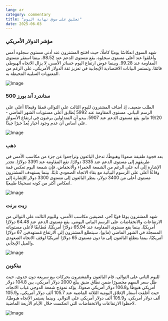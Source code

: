 ```yaml
---
lang: ar
category: commentary
title: "تعليق على سوق نهاية اليوم"
date: 2025-06-03
---
```


### مؤشر الدولار الأمريكي

شهد السوق انعكاسًا يوميًا كاملًا، حيث افتتح المشترون عند أدنى مستوى سجلوه أمس وأغلقوا عند أعلى مستوى سجلوه. يقع مستوى الدعم عند 98.52، بينما استقر مستوى المقاومة عند 99.28. وبينما عوض ارتفاع اليوم خسائر الأمس، لا يزال الاتجاه الهبوطي قائمًا. وتستمر البيانات الاقتصادية الإيجابية في تعزيز ثقة الدولار الأمريكي، على الرغم من المعنويات السلبية المحيطة به.

![Image](https://markleighedu.github.io/img/Jun-2025/03-Jun-2025/usdindex.jpg)

### ستاندرد آند بورز 500

الطلب ضعيف، إذ أضاف المشترون لليوم الثالث على التوالي قممًا وقيعانًا أعلى على الرسم البياني. مستوى المقاومة عند 5992 يُطابق أعلى مستويات الشهر الماضي - 19/20 مايو. يقع مستوى الدعم عند 5907. يبدو أن المتداولين يرغبون في ارتفاع الأسواق على أساس أن عدم وجود أخبار يُعدّ خبرًا جيدًا.

![Image](https://markleighedu.github.io/img/Jun-2025/03-Jun-2025/sp500.jpg)

### ذهب

بعد فجوة طفيفة صعودًا وهبوطًا، تدخل البائعون وتراجعوا عن جزء من مكاسب الأمس في طريقهم إلى مستوى الدعم عند 3335 دولارًا. تقع المقاومة عند 3391 دولارًا. تجدر الإشارة إلى أنه على الرغم من الشمعة الحمراء والانخفاض، فإن شمعة اليوم تعكس قمة وقاعًا أعلى على الرسوم البيانية مع بقاء الاتجاه الصعودي ثابتًا. بينما يستهدف المشترون مستوى أعلى من 3400 دولار، ينظر البائعون إلى مستوى 3300 دولار للإشارة إلى انعكاس أكثر من كونه تصحيحًا طبيعيًا.

![Image](https://markleighedu.github.io/img/Jun-2025/03-Jun-2025/gold.jpg)

### زيت برنت

شهد المشترون يومًا قويًا آخر، مُضيفين مكاسب الأمس، ولليوم الثالث على التوالي من الارتفاعات والانخفاضات على الرسم البياني اليومي. يقع مستوى الدعم عند 64.48 دولارًا أمريكيًا، بينما يقع مستوى المقاومة عند 65.94 دولارًا أمريكيًا، مُطابقًا لأعلى مستوياته المسجلة في الشهر الماضي (مايو). سيتطلع المشترون إلى الارتفاع مُستهدفين 67 دولارًا أمريكيًا، بينما يتطلع البائعون إلى ما دون مستوى 65 دولارًا أمريكيًا لوقف الاتجاه الصعودي والميل الإيجابي.

![Image](https://markleighedu.github.io/img/Jun-2025/03-Jun-2025/brentoil.jpg)

### بيتكوين

لليوم الثاني على التوالي، قام البائعون والمشترون بحركات بيع سريعة دون جدوى، حيث ظل سعر السهم محصورًا ضمن نطاق ضيق يبلغ 2000 دولار أمريكي، بين 104.8 دولار أمريكي هبوطًا و106.8 دولار أمريكي صعودًا. يؤكد نموذج شمعة الدوجي غياب الاتجاه، حيث أغلقت أسعار الإغلاق اليومية الثلاثة الماضية عند 105.7 ألف دولار أمريكي، و105.9 ألف دولار أمريكي، و105.9 ألف دولار أمريكي على التوالي. وبينما يستمر الاتجاه هبوطيًا، لاحظوا الارتفاعات والانخفاضات التي انعكست خلال الأيام الأربعة الماضية.

![Image](https://markleighedu.github.io/img/Jun-2025/03-Jun-2025/bitcoin.jpg)

